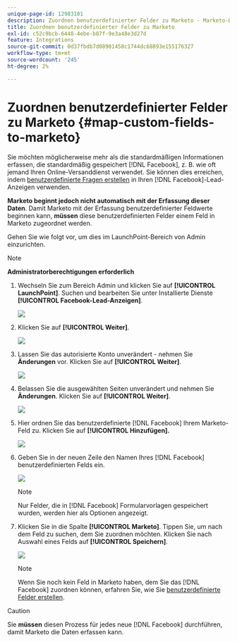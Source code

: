 ```yaml
---
unique-page-id: 12983101
description: Zuordnen benutzerdefinierter Felder zu Marketo - Marketo-Dokumente - Produktdokumentation
title: Zuordnen benutzerdefinierter Felder zu Marketo
exl-id: c52c9bcb-6448-4ebe-b87f-9e3a48e3d27d
feature: Integrations
source-git-commit: 0d37fbdb7d08901458c1744dc68893e155176327
workflow-type: tm+mt
source-wordcount: '245'
ht-degree: 2%

---
```


# Zuordnen benutzerdefinierter Felder zu Marketo {#map-custom-fields-to-marketo}

Sie möchten möglicherweise mehr als die standardmäßigen Informationen erfassen, die standardmäßig gespeichert [!DNL Facebook], z. B. wie oft jemand Ihren Online-Versanddienst verwendet. Sie können dies erreichen, indem [benutzerdefinierte Fragen erstellen](https://www.facebook.com/business/help/774623835981457?helpref=uf_permalink) in Ihren [!DNL Facebook]-Lead-Anzeigen verwenden.

**Marketo beginnt jedoch nicht automatisch mit der Erfassung dieser Daten**. Damit Marketo mit der Erfassung benutzerdefinierter Feldwerte beginnen kann, **müssen** diese benutzerdefinierten Felder einem Feld in Marketo zugeordnet werden.

Gehen Sie wie folgt vor, um dies im LaunchPoint-Bereich von Admin einzurichten.

>[!NOTE]
>
>**Administratorberechtigungen erforderlich**

1. Wechseln Sie zum Bereich Admin und klicken Sie auf **[!UICONTROL LaunchPoint]**. Suchen und bearbeiten Sie unter Installierte Dienste **[!UICONTROL Facebook-Lead-Anzeigen]**.

   ![](assets/image2017-10-24-9-3a32-3a16.png)

1. Klicken Sie auf **[!UICONTROL Weiter]**.

   ![](assets/image2017-10-24-14-3a55-3a13.png)

1. Lassen Sie das autorisierte Konto unverändert - nehmen Sie **Änderungen** vor. Klicken Sie auf **[!UICONTROL Weiter]**.

   ![](assets/image2017-10-24-14-3a56-3a48.png)

1. Belassen Sie die ausgewählten Seiten unverändert und nehmen Sie **Änderungen**. Klicken Sie auf **[!UICONTROL Weiter]**.

   ![](assets/image2017-10-24-15-3a0-3a54.png)

1. Hier ordnen Sie das benutzerdefinierte [!DNL Facebook] Ihrem Marketo-Feld zu. Klicken Sie auf **[!UICONTROL Hinzufügen].**

   ![](assets/image2017-10-24-9-3a33-3a49.png)

1. Geben Sie in der neuen Zeile den Namen Ihres [!DNL Facebook] benutzerdefinierten Felds ein.

   ![](assets/image2017-10-24-9-3a37-3a3.png)

   >[!NOTE]
   >
   >Nur Felder, die in [!DNL Facebook] Formularvorlagen gespeichert wurden, werden hier als Optionen angezeigt.

1. Klicken Sie in die Spalte **[!UICONTROL Marketo]**. Tippen Sie, um nach dem Feld zu suchen, dem Sie zuordnen möchten. Klicken Sie nach Auswahl eines Felds auf **[!UICONTROL Speichern]**.

   ![](assets/image2017-10-24-11-3a16-3a42.png)

   >[!NOTE]
   >
   >Wenn Sie noch kein Feld in Marketo haben, dem Sie das [!DNL Facebook] zuordnen können, erfahren Sie, wie Sie [benutzerdefinierte Felder erstellen](/help/marketo/product-docs/administration/field-management/create-a-custom-field-in-marketo.md).

>[!CAUTION]
>
>Sie **müssen** diesen Prozess für jedes neue [!DNL Facebook] durchführen, damit Marketo die Daten erfassen kann.
